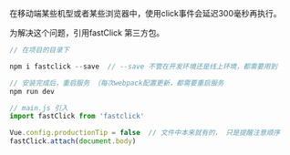 在移动端某些机型或者某些浏览器中，使用click事件会延迟300毫秒再执行。

为解决这个问题，引用fastClick 第三方包。

```js
// 在项目的目录下

npm i fastclick --save  // --save 不管在开发环境还是线上环境，都需要用到

// 安装完成后，重启服务 （每次webpack配置更新，都需要重启服务
npm run dev

// main.js 引入
import fastClick from 'fastclick'

Vue.config.productionTip = false  // 文件中本来就有的， 只是提醒注意顺序
fastClick.attach(document.body)
```

